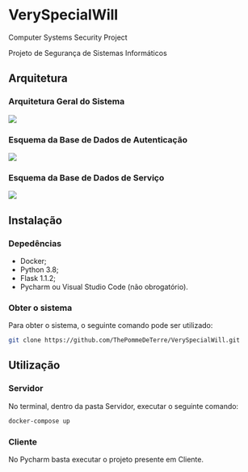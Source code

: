 # VerySpecialWill
Computer Systems Security Project

Projeto de Segurança de Sistemas Informáticos 

## Arquitetura
### Arquitetura Geral do Sistema
![](https://i.imgur.com/6jExFcK.png)
### Esquema da Base de Dados de Autenticação
![](https://i.imgur.com/MwflL2a.png)
### Esquema da Base de Dados de Serviço
![](https://i.imgur.com/vSQjepC.png)

## Instalação
### Depedências
- Docker;
- Python 3.8;
- Flask 1.1.2;
- Pycharm ou Visual Studio Code (não obrogatório).

### Obter o sistema
Para obter o sistema, o seguinte comando pode ser utilizado:
```bash
git clone https://github.com/ThePommeDeTerre/VerySpecialWill.git
```

## Utilização
### Servidor
No terminal, dentro da pasta Servidor, executar o seguinte comando:
```bash
docker-compose up
```

### Cliente
No Pycharm basta executar o projeto presente em Cliente.
